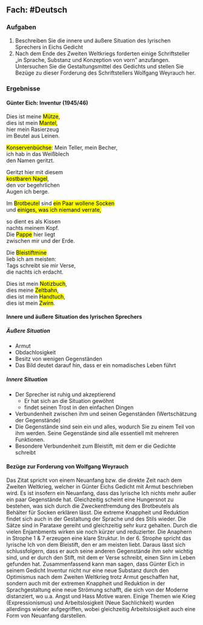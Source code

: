 ## Fach: #Deutsch

### Aufgaben

1. Beschreiben Sie die innere und äußere Situation des lyrischen Sprechers in Eichs Gedicht
2. Nach dem Ende des Zweiten Weltkriegs forderten einige Schriftsteller „in Sprache, Substanz und Konzeption von vorn” anzufangen. Untersuchen Sie die Gestaltungsmittel des Gedichts und stellen Sie Bezüge zu dieser Forderung des Schriftstellers Wolfgang Weyrauch her.

### Ergebnisse

#### Günter Eich: Inventur (1945/46)

Dies ist meine <mark class="hltr-red">Mütze</mark>,  
dies ist mein <mark class="hltr-red">Mantel</mark>,  
hier mein Rasierzeug  
im Beutel aus Leinen.

<mark class="hltr-red">Konservenbüchse</mark>:
Mein Teller, mein Becher,  
ich hab in das Weißblech  
den Namen geritzt.

Geritzt hier mit diesem  
<mark class="hltr-red">kostbaren Nagel</mark>,  
den vor begehrlichen  
Augen ich berge.

Im <mark class="hltr-red">Brotbeutel</mark> sind 
<mark class="hltr-red">ein Paar wollene Socken</mark>  
und <mark class="hltr-red">einiges, was ich 
niemand verrate,</mark>

so dient es als Kissen  
nachts meinem Kopf.  
Die <mark class="hltr-red">Pappe</mark> hier liegt  
zwischen mir und der Erde.

Die <mark class="hltr-red">Bleistiftmine</mark>  
lieb ich am meisten:  
Tags schreibt sie mir Verse,  
die nachts ich erdacht.

Dies ist mein <mark class="hltr-red">Notizbuch</mark>,  
dies meine <mark class="hltr-red">Zeltbahn</mark>,  
dies ist mein <mark class="hltr-red">Handtuch</mark>,  
dies ist mein <mark class="hltr-red">Zwirn</mark>.

#### Innere und äußere Situation des lyrischen Sprechers

##### Äußere Situation

- Armut
- Obdachlosigkeit
- Besitz von wenigen Gegenständen
- Das Bild deutet darauf hin, dass er ein nomadisches Leben führt

##### Innere Situation

- Der Sprecher ist ruhig und akzeptierend
	- Er hat sich an die Situation gewöhnt
	- findet seinen Trost in den einfachen Dingen
- Verbundenheit zwischen ihm und seinen Gegenständen (Wertschätzung der Gegenstände)
- Die Gegenstände sind sein ein und alles, wodurch Sie zu einem Teil von ihm werden. Seine Gegenstände sind alle essentiell mit mehreren Funktionen.
- Besondere Verbundenheit zum Bleistift, mit dem er die Gedichte schreibt

#### Bezüge zur Forderung von Wolfgang Weyrauch

Das Zitat spricht von einem Neuanfang bzw. die direkte Zeit nach dem Zweiten Weltkrieg, welcher in Günter Eichs Gedicht mit Armut beschrieben wird. Es ist insofern ein Neuanfang, dass das lyrische Ich nichts mehr außer ein paar Gegenstände hat. Gleichzeitig scheint eine Hungersnot zu bestehen, was sich durch die Zweckentfremdung des Brotbeutels als Behälter für Socken erklären lässt. Die extreme Knappheit und Reduktion findet sich auch in der Gestaltung der Sprache und des Stils wieder. Die Sätze sind in Parataxe gereiht und gleichzeitig sehr kurz gehalten. Durch die vielen Enjambments wirken sie noch kürzer und reduzierter. Die Anaphern in Strophe 1 & 7 erzeugen eine klare Struktur. In der 6. Strophe spricht das lyrische Ich von dem Bleistift, den er am meisten liebt. Daraus lässt sich schlussfolgern, dass er auch seine anderen Gegenstände ihm sehr wichtig sind, und er durch den Stift, mit dem er Verse schreibt, einen Sinn im Leben gefunden hat. 
Zusammenfassend kann man sagen, dass Günter Eich in seinem Gedicht Inventur 
nicht nur eine neue Substanz durch den Optimismus nach dem Zweiten Weltkrieg trotz Armut geschaffen hat, sondern auch mit der extremen Knappheit und  Reduktion in der Sprachgestaltung eine neue Strömung schafft, die sich von der Moderne distanziert, wo u.a. Angst und Hass Motive waren. Einige Themen wie Krieg (Expressionismus) und Arbeitslosigkeit (Neue Sachlichkeit) wurden allerdings wieder aufgegriffen, wobei gleichzeitig Arbeitslosigkeit auch eine Form von Neuanfang darstellen.